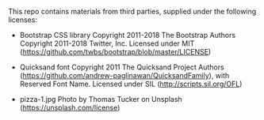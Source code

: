 This repo contains materials from third parties, supplied under the following licenses:

* Bootstrap CSS library
  Copyright 2011-2018 The Bootstrap Authors
  Copyright 2011-2018 Twitter, Inc.
  Licensed under MIT (https://github.com/twbs/bootstrap/blob/master/LICENSE)

* Quicksand font
  Copyright 2011 The Quicksand Project Authors (https://github.com/andrew-paglinawan/QuicksandFamily),
  with Reserved Font Name. Licensed under SIL (http://scripts.sil.org/OFL)

* pizza-1.jpg
  Photo by Thomas Tucker on Unsplash (https://unsplash.com/license)
